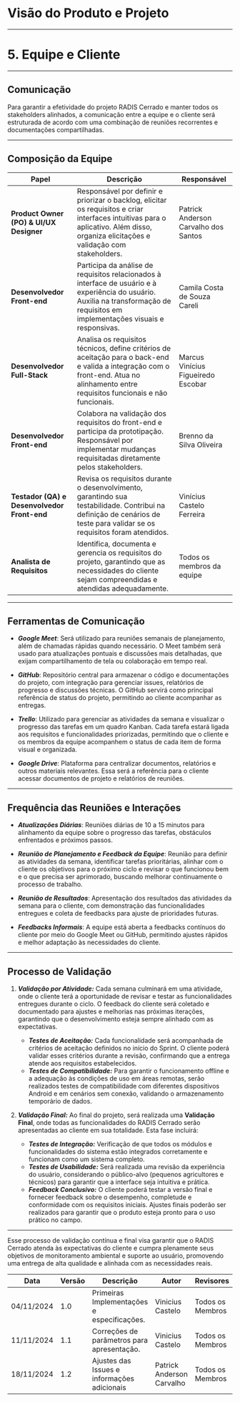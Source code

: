 # Visão do Produto e Projeto

---

# 5. Equipe e Cliente

---

## Comunicação

Para garantir a efetividade do projeto RADIS Cerrado e manter todos os stakeholders alinhados, a comunicação entre a equipe e o cliente será estruturada de acordo com uma combinação de reuniões recorrentes e documentações compartilhadas.

---

## Composição da Equipe

| **Papel**                           | **Descrição**                                                                                      | **Responsável**                                  |
|-------------------------------------|----------------------------------------------------------------------------------------------------|-------------------------------------------------|
| **Product Owner (PO) & UI/UX Designer** | Responsável por definir e priorizar o backlog, elicitar os requisitos e criar interfaces intuitivas para o aplicativo. Além disso, organiza elicitações e validação com stakeholders. | Patrick Anderson Carvalho dos Santos            |
| **Desenvolvedor Front-end**             | Participa da análise de requisitos relacionados à interface de usuário e à experiência do usuário. Auxilia na transformação de requisitos em implementações visuais e responsivas. | Camila Costa de Souza Careli                    |
| **Desenvolvedor Full-Stack**            | Analisa os requisitos técnicos, define critérios de aceitação para o back-end e valida a integração com o front-end. Atua no alinhamento entre requisitos funcionais e não funcionais. | Marcus Vinícius Figueiredo Escobar              |
| **Desenvolvedor Front-end**             | Colabora na validação dos requisitos do front-end e participa da prototipação. Responsável por implementar mudanças requisitadas diretamente pelos stakeholders. | Brenno da Silva Oliveira                        |
| **Testador (QA) e Desenvolvedor Front-end** | Revisa os requisitos durante o desenvolvimento, garantindo sua testabilidade. Contribui na definição de cenários de teste para validar se os requisitos foram atendidos. | Vinícius Castelo Ferreira                      |
| **Analista de Requisitos** | Identifica, documenta e gerencia os requisitos do projeto, garantindo que as necessidades do cliente sejam compreendidas e atendidas adequadamente. | Todos os membros da equipe                      |
---

## Ferramentas de Comunicação

- **_Google Meet_**: Será utilizado para reuniões semanais de planejamento, além de chamadas rápidas quando necessário. O Meet também será usado para atualizações pontuais e discussões mais detalhadas, que exijam compartilhamento de tela ou colaboração em tempo real.

- **_GitHub_**: Repositório central para armazenar o código e documentações do projeto, com integração para gerenciar issues, relatórios de progresso e discussões técnicas. O GitHub servirá como principal referência de status do projeto, permitindo ao cliente acompanhar as entregas.

- **_Trello_**: Utilizado para gerenciar as atividades da semana e visualizar o progresso das tarefas em um quadro Kanban. Cada tarefa estará ligada aos requisitos e funcionalidades priorizadas, permitindo que o cliente e os membros da equipe acompanhem o status de cada item de forma visual e organizada.

- **_Google Drive_**: Plataforma para centralizar documentos, relatórios e outros materiais relevantes. Essa será a referência para o cliente acessar documentos de projeto e relatórios de reuniões.

---

## Frequência das Reuniões e Interações

- **_Atualizações Diárias_**: Reuniões diárias de 10 a 15 minutos para alinhamento da equipe sobre o progresso das tarefas, obstáculos enfrentados e próximos passos.

- **_Reunião de Planejamento e Feedback da Equipe_**: Reunião para definir as atividades da semana, identificar tarefas prioritárias, alinhar com o cliente os objetivos para o próximo ciclo e revisar o que funcionou bem e o que precisa ser aprimorado, buscando melhorar continuamente o processo de trabalho.

- **_Reunião de Resultados_**: Apresentação dos resultados das atividades da semana para o cliente, com demonstração das funcionalidades entregues e coleta de feedbacks para ajuste de prioridades futuras.

- **_Feedbacks Informais_**: A equipe está aberta a feedbacks contínuos do cliente por meio do Google Meet ou GitHub, permitindo ajustes rápidos e melhor adaptação às necessidades do cliente.

---

## Processo de Validação

1. **_Validação por Atividade:_** Cada semana culminará em uma atividade, onde o cliente terá a oportunidade de revisar e testar as funcionalidades entregues durante o ciclo. O feedback do cliente será coletado e documentado para ajustes e melhorias nas próximas iterações, garantindo que o desenvolvimento esteja sempre alinhado com as expectativas.

   - **_Testes de Aceitação:_** Cada funcionalidade será acompanhada de critérios de aceitação definidos no início do Sprint. O cliente poderá validar esses critérios durante a revisão, confirmando que a entrega atende aos requisitos estabelecidos.
   - **_Testes de Compatibilidade:_** Para garantir o funcionamento offline e a adequação às condições de uso em áreas remotas, serão realizados testes de compatibilidade com diferentes dispositivos Android e em cenários sem conexão, validando o armazenamento temporário de dados.

2. **_Validação Final:_** Ao final do projeto, será realizada uma **Validação Final**, onde todas as funcionalidades do RADIS Cerrado serão apresentadas ao cliente em sua totalidade. Esta fase incluirá:
   - **_Testes de Integração:_** Verificação de que todos os módulos e funcionalidades do sistema estão integrados corretamente e funcionam como um sistema completo.
   - **_Testes de Usabilidade:_** Será realizada uma revisão da experiência do usuário, considerando o público-alvo (pequenos agricultores e técnicos) para garantir que a interface seja intuitiva e prática.
   - **_Feedback Conclusivo:_** O cliente poderá testar a versão final e fornecer feedback sobre o desempenho, completude e conformidade com os requisitos iniciais. Ajustes finais poderão ser realizados para garantir que o produto esteja pronto para o uso prático no campo.

---

Esse processo de validação contínua e final visa garantir que o RADIS Cerrado atenda às expectativas do cliente e cumpra plenamente seus objetivos de monitoramento ambiental e suporte ao usuário, promovendo uma entrega de alta qualidade e alinhada com as necessidades reais.


| **Data**       | **Versão** | **Descrição**                                | **Autor**                    | **Revisores**               |
|-----------------|------------|----------------------------------------------|------------------------------|-----------------------------|
| 04/11/2024     | 1.0        | Primeiras Implementações e especificações.   | Vinicius Castelo             | Todos os Membros            |
| 11/11/2024     | 1.1        | Correções de parâmetros para apresentação.   | Vinicius Castelo             | Todos os Membros            |
| 18/11/2024     | 1.2        | Ajustes das Issues e informações adicionais  | Patrick Anderson Carvalho    | Todos os Membros            |
